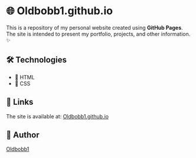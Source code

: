 # 🌐 Oldbobb1.github.io

This is a repository of my personal website created using **GitHub Pages**.  
The site is intended to present my portfolio, projects, and other information. ✨

## 🛠️ Technologies 
* 🌟 HTML 
* 🎨 CSS 

## 🔗 Links
The site is available at: [Oldbobb1.github.io](https://oldbobb1.github.io)

## 👤 Author
[Oldbobb1](https://github.com/Oldbobb1)